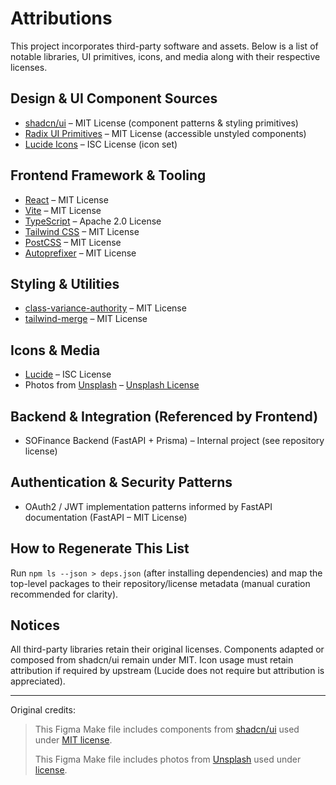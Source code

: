 # Attributions

This project incorporates third-party software and assets. Below is a list of notable libraries, UI primitives, icons, and media along with their respective licenses.

## Design & UI Component Sources
- [shadcn/ui](https://ui.shadcn.com/) – MIT License (component patterns & styling primitives)
- [Radix UI Primitives](https://www.radix-ui.com/primitives) – MIT License (accessible unstyled components)
- [Lucide Icons](https://lucide.dev/) – ISC License (icon set)

## Frontend Framework & Tooling
- [React](https://react.dev/) – MIT License
- [Vite](https://vitejs.dev/) – MIT License
- [TypeScript](https://www.typescriptlang.org/) – Apache 2.0 License
- [Tailwind CSS](https://tailwindcss.com/) – MIT License
- [PostCSS](https://postcss.org/) – MIT License
- [Autoprefixer](https://github.com/postcss/autoprefixer) – MIT License

## Styling & Utilities
- [class-variance-authority](https://github.com/joe-bell/cva) – MIT License
- [tailwind-merge](https://github.com/dcastil/tailwind-merge) – MIT License

## Icons & Media
- [Lucide](https://lucide.dev/) – ISC License
- Photos from [Unsplash](https://unsplash.com) – [Unsplash License](https://unsplash.com/license)

## Backend & Integration (Referenced by Frontend)
- SOFinance Backend (FastAPI + Prisma) – Internal project (see repository license)

## Authentication & Security Patterns
- OAuth2 / JWT implementation patterns informed by FastAPI documentation (FastAPI – MIT License)

## How to Regenerate This List
Run `npm ls --json > deps.json` (after installing dependencies) and map the top-level packages to their repository/license metadata (manual curation recommended for clarity).

## Notices
All third-party libraries retain their original licenses. Components adapted or composed from shadcn/ui remain under MIT. Icon usage must retain attribution if required by upstream (Lucide does not require but attribution is appreciated).

---
Original credits:

> This Figma Make file includes components from [shadcn/ui](https://ui.shadcn.com/) used under [MIT license](https://github.com/shadcn-ui/ui/blob/main/LICENSE.md).
>
> This Figma Make file includes photos from [Unsplash](https://unsplash.com) used under [license](https://unsplash.com/license).